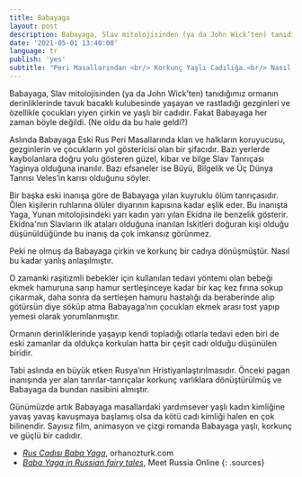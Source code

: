 ```yaml
---
title: Babayaga
layout: post
description: Babayaga, Slav mitolojisinden (ya da John Wick’ten) tanıdığımız ormanın derinliklerinde tavuk bacaklı kulubesinde yaşayan ve rastladığı gezginleri ve özellikle çocukları yiyen çirkin ve yaşlı bir cadıdır. Fakat Babayaga her zaman böyle değildi.
date: '2021-05-01 13:40:00'
language: tr
publish: 'yes'
subtitle: "Peri Masallarından <br/> Korkunç Yaşlı Cadılığa.<br/> Nasıl bu kadar yanlış anlaşıldı?"
---
```

Babayaga, Slav mitolojisinden (ya da John Wick’ten) tanıdığımız ormanın derinliklerinde tavuk bacaklı kulubesinde yaşayan ve rastladığı gezginleri ve özellikle çocukları yiyen çirkin ve yaşlı bir cadıdır. Fakat Babayaga her zaman böyle değildi. (Ne oldu da bu hale geldi?)

Aslında Babayaga Eski Rus Peri Masallarında klan ve halkların koruyucusu, gezginlerin ve çocukların yol göstericisi olan bir şifacıdır. Bazı yerlerde kaybolanlara doğru yolu gösteren güzel, kibar ve bilge Slav Tanrıçası Yaginya olduğuna inanılır. Bazı efsaneler ise Büyü, Bilgelik ve Üç Dünya Tanrısı Veles’in karısı olduğunu söyler.   

Bir başka eski inanışa göre de Babayaga yılan kuyruklu ölüm tanrıçasıdır. Ölen kişilerin ruhlarına ölüler diyarının kapısına kadar eşlik eder. Bu inanışta Yaga, Yunan mitolojisindeki yarı kadın yarı yılan Ekidna ile benzelik gösterir. Ekidna'nın Slavların ilk ataları olduğuna inanılan İskitleri doğuran kişi olduğu düşünüldüğünde bu inanış da çok imkansız görünmez.

Peki ne olmuş da Babayaga çirkin ve korkunç bir cadıya dönüşmüştür. Nasıl bu kadar yanlış anlaşılmıştır.  

O zamanki raşitizmli bebekler için kullanılan tedavi yöntemi olan bebeği ekmek hamuruna sarıp hamur sertleşinceye kadar bir kaç kez fırına sokup çıkarmak, daha sonra da sertleşen hamuru hastalığı da beraberinde alıp götürsün diye söküp atma Babayaga’nın çocukları ekmek arası tost yapıp yemesi olarak yorumlanmıştır.

Ormanın derinliklerinde yaşayıp kendi topladığı otlarla tedavi eden biri de eski zamanlar da oldukça korkulan hatta bir çeşit cadı olduğu düşünülen biridir.

Tabi aslında en büyük etken Rusya’nın Hristiyanlaştırılmasıdır. Önceki pagan inanışında yer alan tanrılar-tanrıçalar korkunç varlıklara dönüştürülmüş ve Babayaga da bundan nasibini almıştır.

Günümüzde artık Babayaga masallardaki yardımsever yaşlı kadın kimliğine yavaş yavaş kavuşmaya başlamış olsa da kötü cadı kimliği halen en çok bilinendir. Sayısız film, animasyon ve çizgi romanda Babayaga yaşlı, korkunç ve güçlü bir cadıdır.

+ *[Rus Cadısı Baba Yaga](https://ozhanozturk.com/2018/03/11/baba-yaga/)*, orhanozturk.com
+ *[Baba Yaga in Russian fairy tales](https://meetrussia.online/baba-yaga-in-russian-fairy-tales/)*, Meet Russia Online
{: .sources}
